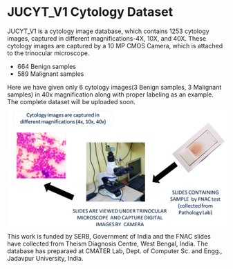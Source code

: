 # JUCYT_V1 Cytology Dataset

JUCYT_V1 is a cytology image database, which contains 1253 cytology images, captured in different magnifications-4X, 10X, and 40X. These cytology images are captured by a 10 MP CMOS Camera, which is attached to the trinocular microscope. 
 * 664 Benign samples
 * 589 Malignant samples
 
Here we have given only 6 cytology images(3 Benign samples, 3 Malignant samples) in 40x magnification along with proper labeling as an example.
The complete dataset will be uploaded soon. 
<img src="/process.png" style="margin: 5px;">
This work is funded by SERB, Government of India and the FNAC slides have collected from Theism Diagnosis Centre, West Bengal, India. The database has preparaed at CMATER Lab, Dept. of Computer Sc. and Engg., Jadavpur University, India.

